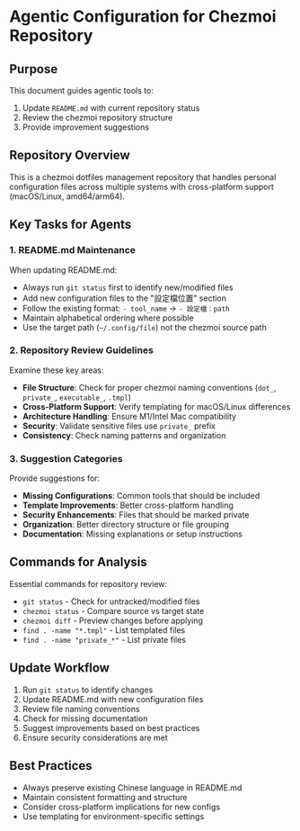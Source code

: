 # Agentic Configuration for Chezmoi Repository

## Purpose

This document guides agentic tools to:

1. Update `README.md` with current repository status
2. Review the chezmoi repository structure
3. Provide improvement suggestions

## Repository Overview

This is a chezmoi dotfiles management repository that handles personal configuration files across multiple systems with cross-platform support (macOS/Linux, amd64/arm64).

## Key Tasks for Agents

### 1. README.md Maintenance

When updating README.md:

- Always run `git status` first to identify new/modified files
- Add new configuration files to the "設定檔位置" section
- Follow the existing format: `- tool_name` -> `- 設定檔：path`
- Maintain alphabetical ordering where possible
- Use the target path (`~/.config/file`) not the chezmoi source path

### 2. Repository Review Guidelines

Examine these key areas:

- **File Structure**: Check for proper chezmoi naming conventions (`dot_`, `private_`, `executable_`, `.tmpl`)
- **Cross-Platform Support**: Verify templating for macOS/Linux differences
- **Architecture Handling**: Ensure M1/Intel Mac compatibility
- **Security**: Validate sensitive files use `private_` prefix
- **Consistency**: Check naming patterns and organization

### 3. Suggestion Categories

Provide suggestions for:

- **Missing Configurations**: Common tools that should be included
- **Template Improvements**: Better cross-platform handling
- **Security Enhancements**: Files that should be marked private
- **Organization**: Better directory structure or file grouping
- **Documentation**: Missing explanations or setup instructions

## Commands for Analysis

Essential commands for repository review:

- `git status` - Check for untracked/modified files
- `chezmoi status` - Compare source vs target state
- `chezmoi diff` - Preview changes before applying
- `find . -name "*.tmpl"` - List templated files
- `find . -name "private_*"` - List private files

## Update Workflow

1. Run `git status` to identify changes
2. Update README.md with new configuration files
3. Review file naming conventions
4. Check for missing documentation
5. Suggest improvements based on best practices
6. Ensure security considerations are met

## Best Practices

- Always preserve existing Chinese language in README.md
- Maintain consistent formatting and structure
- Consider cross-platform implications for new configs
- Use templating for environment-specific settings
